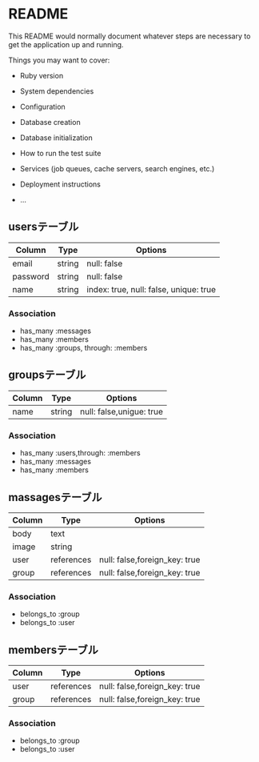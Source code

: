 # README

This README would normally document whatever steps are necessary to get the
application up and running.

Things you may want to cover:

* Ruby version

* System dependencies

* Configuration

* Database creation

* Database initialization

* How to run the test suite

* Services (job queues, cache servers, search engines, etc.)

* Deployment instructions

* ...

## usersテーブル

|Column|Type|Options|
|------|----|-------|
|email|string|null: false|
|password|string|null: false|
|name|string|index: true, null: false, unique: true|
### Association
- has_many :messages
- has_many :members
- has_many :groups, through: :members


## groupsテーブル

|Column|Type|Options|
|------|----|-------|
|name|string|null: false,unigue: true|
### Association
- has_many :users,through: :members
- has_many :messages
- has_many :members

## massagesテーブル

|Column|Type|Options|
|------|----|-------|
|body|text||
|image|string||
|user|references|null: false,foreign_key: true|
|group|references|null: false,foreign_key: true|
### Association
- belongs_to :group
- belongs_to :user

## membersテーブル

|Column|Type|Options|
|------|----|-------|
|user|references|null: false,foreign_key: true|
|group|references|null: false,foreign_key: true|
### Association
- belongs_to :group
- belongs_to :user
